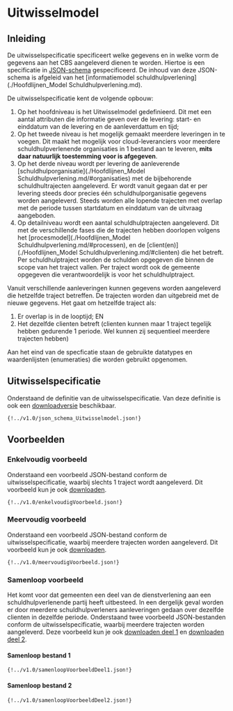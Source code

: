 # Uitwisselmodel

## Inleiding

De uitwisselspecificatie specificeert welke gegevens en in welke vorm de gegevens aan het CBS aangeleverd dienen te worden. Hiertoe is een specificatie in [JSON-schema](https://json-schema.org) gespecificeerd. De inhoud van deze JSON-schema is afgeleid van het [informatiemodel schuldhulpverlening](./Hoofdlijnen_Model Schuldhulpverlening.md). 

De uitwisselspecificatie kent de volgende opbouw: 

1. Op het hoofdniveau is het Uitwisselmodel gedefinieerd. Dit met een aantal attributen die informatie geven over de levering: start- en einddatum van de levering en de aanleverdattum en tijd;
2. Op het tweede niveau is het mogelijk gemaakt meerdere leveringen in te voegen. Dit maakt het mogelijk voor cloud-leveranciers voor meerdere schuldhulpverlenende organisaties in 1 bestand aan te leveren, **mits daar natuurlijk toestemming voor is afgegeven**. 
3. Op het derde niveau wordt per levering de aanleverende [schuldhulporganisatie](./Hoofdlijnen_Model Schuldhulpverlening.md/#organisaties) met de bijbehorende schuldhultrajecten aangeleverd. Er wordt vanuit gegaan dat er per levering steeds door precies één schuldhulporganisatie gegevens worden aangeleverd. Steeds worden alle lopende trajecten met overlap met de periode tussen startdatum en einddatum van de uitvraag aangeboden.
4. Op detailniveau wordt een aantal schuldhulptrajecten aangeleverd. Dit met de verschillende fases die de trajecten hebben doorlopen volgens het [procesmodel](./Hoofdlijnen_Model Schuldhulpverlening.md/#processen), en de [client(en)](./Hoofdlijnen_Model Schuldhulpverlening.md/#clienten) die het betreft. Per schuldhulptraject worden de schulden opgegeven die binnen de scope van het traject vallen. Per traject wordt ook de gemeente opgegeven die verantwoordelijk is voor het schuldhulptraject.

Vanuit verschillende aanleveringen kunnen gegevens worden aangeleverd die hetzelfde traject betreffen. De trajecten worden dan uitgebreid met de nieuwe gegevens. Het gaat om hetzelfde traject als:

1. Er overlap is in de looptijd; EN
2. Het dezelfde clienten betreft (clienten kunnen maar 1 traject tegelijk hebben gedurende 1 periode. Wel kunnen zij sequentieel meerdere trajecten hebben)

Aan het eind van de specficatie staan de gebruikte datatypes en waardenlijsten (enumeraties) die worden gebruikt opgenomen. 

## Uitwisselspecificatie

Onderstaand de definitie van de uitwisselspecificatie. Van deze definitie is ook een [downloadversie](https://raw.githubusercontent.com/VNG-Realisatie/ddas/main/v1.0/json_schema_Uitwisselmodel.json) beschikbaar.

```
{!../v1.0/json_schema_Uitwisselmodel.json!}

```

## Voorbeelden

### Enkelvoudig voorbeeld

Onderstaand een voorbeeld JSON-bestand conform de uitwisselspecificatie, waarbij slechts 1 traject wordt aangeleverd. Dit voorbeeld kun je ook [downloaden](https://raw.githubusercontent.com/VNG-Realisatie/ddas/main/v1.0/enkelvoudigVoorbeeld.json).

```
{!../v1.0/enkelvoudigVoorbeeld.json!}

```

### Meervoudig voorbeeld

Onderstaand een voorbeeld JSON-bestand conform de uitwisselspecificatie, waarbij meerdere trajecten worden aangeleverd. Dit voorbeeld kun je ook [downloaden](https://raw.githubusercontent.com/VNG-Realisatie/ddas/main/v1.0/meervoudigVoorbeeld.json).

```
{!../v1.0/meervoudigVoorbeeld.json!}

```

### Samenloop voorbeeld

Het komt voor dat gemeenten een deel van de dienstverlening aan een schuldhulpverlenende partij heeft uitbesteed. In een dergelijk geval worden er door meerdere schuldhulpverleners aanleveringen gedaan over dezelfde clienten in dezelfde periode. Onderstaand twee voorbeeld JSON-bestanden conform de uitwisselspecificatie, waarbij meerdere trajecten worden aangeleverd. Deze voorbeeld kun je ook [downloaden deel 1](https://raw.githubusercontent.com/VNG-Realisatie/ddas/main/v1.0/samenloopVoorbeeldDeel1.json) en [downloaden deel 2](https://raw.githubusercontent.com/VNG-Realisatie/ddas/main/v1.0/samenloopVoorbeeldDeel2.json).

#### Samenloop bestand 1
```
{!../v1.0/samenloopVoorbeeldDeel1.json!}

```

#### Samenloop bestand 2

```
{!../v1.0/samenloopVoorbeeldDeel2.json!}

```
